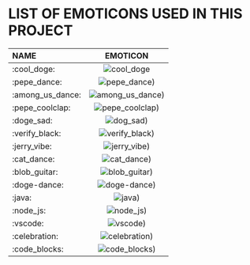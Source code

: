 # LIST OF EMOTICONS USED IN THIS PROJECT
|        NAME          |        EMOTICON       |
| :---------------     |  :-----------------:  |
|     :cool_doge:      | ![cool_doge](https://github.com/ssrajputtheboss/interview-link-list/tree/main/assets/images/cool_doge.gif)                |
|    :pepe_dance:      | ![pepe_dance](https://github.com/ssrajputtheboss/interview-link-list/tree/main/assets/images/pepe_dance.gif))             |
|   :among_us_dance:   | ![among_us_dance](https://github.com/ssrajputtheboss/interview-link-list/tree/main/assets/images/among_us_dance.gif))     |
|   :pepe_coolclap:    | ![pepe_coolclap](https://github.com/ssrajputtheboss/interview-link-list/tree/main/assets/images/pepe_coolclap.gif))       |
|      :doge_sad:      | ![dog_sad](https://github.com/ssrajputtheboss/interview-link-list/tree/main/assets/images/doge_sad.png))                  |
|    :verify_black:    | ![verify_black](https://github.com/ssrajputtheboss/interview-link-list/tree/main/assets/images/verify_black.gif))         |
|     :jerry_vibe:     | ![jerry_vibe](https://github.com/ssrajputtheboss/interview-link-list/tree/main/assets/images/jerry_vibe.gif))             |
|     :cat_dance:      | ![cat_dance](https://github.com/ssrajputtheboss/interview-link-list/tree/main/assets/images/cat_dance.gif))               |
|     :blob_guitar:    | ![blob_guitar](https://github.com/ssrajputtheboss/interview-link-list/tree/main/assets/images/blob_guitar.gif))           |
|     :doge-dance:     | ![doge-dance](https://github.com/ssrajputtheboss/interview-link-list/tree/main/assets/images/doge-dance.gif))             |
|        :java:        | ![java](https://github.com/ssrajputtheboss/interview-link-list/tree/main/assets/images/java.png))                         |
|      :node_js:       | ![node_js](https://github.com/ssrajputtheboss/interview-link-list/tree/main/assets/images/node_js.png))                   |
|       :vscode:       | ![vscode](https://github.com/ssrajputtheboss/interview-link-list/tree/main/assets/images/vscode.png))                     |
|     :celebration:    | ![celebration](https://github.com/ssrajputtheboss/interview-link-list/tree/main/assets/images/celebration.png))           |
|     :code_blocks:    | ![code_blocks](https://github.com/ssrajputtheboss/interview-link-list/tree/main/assets/images/code_blocks.png))           |


